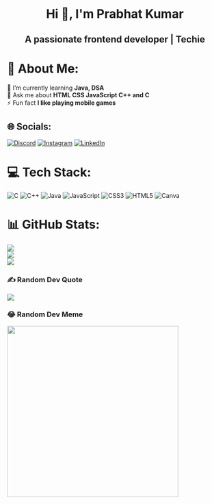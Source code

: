 <h1 align="center">Hi 👋, I'm Prabhat Kumar</h1>


<h2 align="center">A passionate frontend developer | Techie</h2>




# 💫 About Me:
🌱 I’m currently learning **Java, DSA**<br>💬 Ask me about **HTML CSS JavaScript C++ and C**<br>⚡ Fun fact  **I like playing mobile games**


## 🌐 Socials:
[![Discord](https://img.shields.io/badge/Discord-%237289DA.svg?logo=discord&logoColor=white)](https://discord.gg/38hdFysn) [![Instagram](https://img.shields.io/badge/Instagram-%23E4405F.svg?logo=Instagram&logoColor=white)](https://instagram.com/real_prabhat1) [![LinkedIn](https://img.shields.io/badge/LinkedIn-%230077B5.svg?logo=linkedin&logoColor=white)](https://linkedin.com/in/prabhat-kumar-4926a9247/) 

# 💻 Tech Stack:
![C](https://img.shields.io/badge/c-%2300599C.svg?style=flat&logo=c&logoColor=white) ![C++](https://img.shields.io/badge/c++-%2300599C.svg?style=flat&logo=c%2B%2B&logoColor=white) ![Java](https://img.shields.io/badge/java-%23ED8B00.svg?style=flat&logo=openjdk&logoColor=white) ![JavaScript](https://img.shields.io/badge/javascript-%23323330.svg?style=flat&logo=javascript&logoColor=%23F7DF1E) ![CSS3](https://img.shields.io/badge/css3-%231572B6.svg?style=flat&logo=css3&logoColor=white) ![HTML5](https://img.shields.io/badge/html5-%23E34F26.svg?style=flat&logo=html5&logoColor=white) ![Canva](https://img.shields.io/badge/Canva-%2300C4CC.svg?style=flat&logo=Canva&logoColor=white)
# 📊 GitHub Stats:
![](https://github-readme-stats.vercel.app/api?username=prabhat2912&theme=synthwave&hide_border=false&include_all_commits=true&count_private=true)<br/>
![](https://github-readme-streak-stats.herokuapp.com/?user=prabhat2912&theme=synthwave&hide_border=false)<br/>
![](https://github-readme-stats.vercel.app/api/top-langs/?username=prabhat2912&theme=synthwave&hide_border=false&include_all_commits=true&count_private=true&layout=compact)

### ✍️ Random Dev Quote
![](https://quotes-github-readme.vercel.app/api?type=horizontal&theme=radical)

### 😂 Random Dev Meme
<img src='https://randommeme-five.vercel.app/' style="height: 400px;"/>

